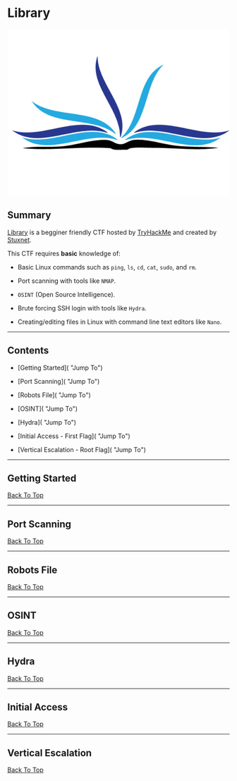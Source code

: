 # Library

![Library CTF Logo](./Assets/library-ctf-logo.jpg "Library CTF Logo")

## Summary

[Library](https://tryhackme.com/room/bsidesgtlibrary "Library CTF On TryHackMe") is a begginer friendly CTF hosted by [TryHackMe](https://tryhackme.com/ "TryHackMe Webiste") and created by [Stuxnet](https://twitter.com/__stux "StuxNet Twitter Profile").

This CTF requires **basic** knowledge of:

* Basic Linux commands such as ```ping```, ```ls```, ```cd```, ```cat```, ```sudo```, and ```rm```.

* Port scanning with tools like ```NMAP```.

* ```OSINT``` (Open Source Intelligence).

* Brute forcing SSH login with tools like ```Hydra```.

* Creating/editing files in Linux with command line text editors like ```Nano```.

---

## Contents

* [Getting Started]( "Jump To")

* [Port Scanning]( "Jump To")

* [Robots File]( "Jump To")

* [OSINT]( "Jump To")

* [Hydra]( "Jump To")

* [Initial Access - First Flag]( "Jump To")

* [Vertical Escalation - Root Flag]( "Jump To")

---

## Getting Started



[Back To Top](#library "Jump To Top")

---

## Port Scanning



[Back To Top](#library "Jump To Top")

---

## Robots File



[Back To Top](#library "Jump To Top")

---

## OSINT



[Back To Top](#library "Jump To Top")

---

## Hydra



[Back To Top](#library "Jump To Top")

---

## Initial Access



[Back To Top](#library "Jump To Top")

---

## Vertical Escalation



[Back To Top](#library "Jump To Top")

